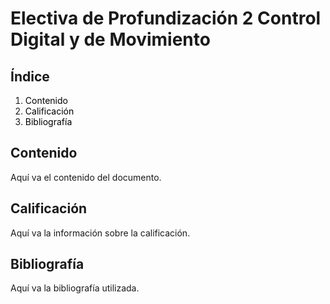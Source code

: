 # Electiva de Profundización 2 Control Digital y de Movimiento 

## Índice
1. <a href="#contenido" style="color: black; text-decoration: none;">Contenido</a>
2. <a href="#calificación" style="color: black; text-decoration: none;">Calificación</a>
3. <a href="#bibliografía" style="color: black; text-decoration: none;">Bibliografía</a>

## Contenido
Aquí va el contenido del documento.

## Calificación
Aquí va la información sobre la calificación.

## Bibliografía
Aquí va la bibliografía utilizada.

